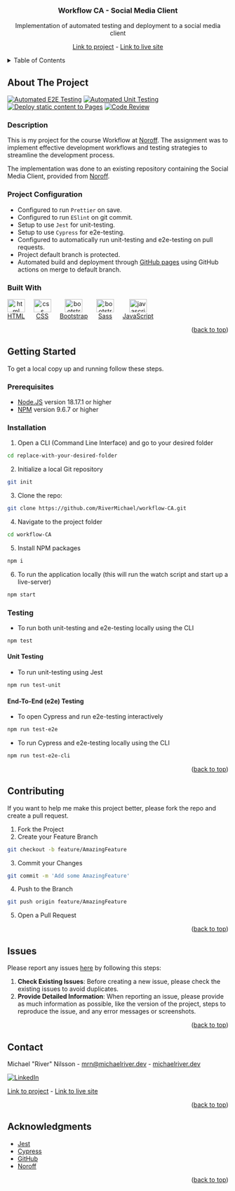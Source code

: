 <a id="readme-top"></a>

<div align="center">
<!-- PROJECT TITLE -->
<h3>Workflow CA - Social Media Client</h3>
<p>Implementation of automated testing and deployment to a social media client</p>

[Link to project][github-repo] - [Link to live site][live-site]

</div>

<!-- TABLE OF CONTENTS -->
<details>
  <summary>Table of Contents</summary>
  <ol>
    <li>
      <a href="#about-the-project">About The Project</a>
      <ul>
        <li><a href="#description">Description</a>
        <li><a href="#project-configuration">Project Configuration</a></li>
        <li><a href="#built-with">Built With</a></li>
      </ul>
    </li>
    <li>
      <a href="#getting-started">Getting Started</a>
      <ul>
        <li><a href="#prerequisites">Prerequisites</a></li>
        <li><a href="#installation">Installation</a></li>
        <li><a href="#testing">Testing</a>
          <ul>
            <li><a href="#unit-testing">Unit Testing</a></li>
            <li><a href="#end-to-end-e2e-testing">End-To-End (e2e) Testing</a></li>
          </ul>
        </li>
      </ul>
    </li>
    <li><a href="#contributing">Contributing</a></li>
    <li><a href="#issues">Issues</a></li>
    <li><a href="#contact">Contact</a></li>
    <li><a href="#acknowledgments">Acknowledgments</a></li>
  </ol>
</details>

<!-- ABOUT THE PROJECT -->

## About The Project

[![Automated E2E Testing](https://github.com/RiverMichael/workflow-CA/actions/workflows/e2e-test.yml/badge.svg)](https://github.com/RiverMichael/workflow-CA/actions/workflows/e2e-test.yml) [![Automated Unit Testing](https://github.com/RiverMichael/workflow-CA/actions/workflows/unit-test.yml/badge.svg)](https://github.com/RiverMichael/workflow-CA/actions/workflows/unit-test.yml)
[![Deploy static content to Pages](https://github.com/RiverMichael/workflow-CA/actions/workflows/pages.yml/badge.svg)](https://github.com/RiverMichael/workflow-CA/actions/workflows/pages.yml) [![Code Review](https://github.com/RiverMichael/workflow-CA/actions/workflows/gpt.yml/badge.svg)](https://github.com/RiverMichael/workflow-CA/actions/workflows/gpt.yml)

### Description

This is my project for the course Workflow at [Noroff][noroff-url]. The assignment was to implement effective development workflows and testing strategies to streamline the development process.

The implementation was done to an existing repository containing the Social Media Client, provided from [Noroff][noroff-url].

### Project Configuration

- Configured to run `Prettier` on save.
- Configured to run `ESlint` on git commit.
- Setup to use `Jest` for unit-testing.
- Setup to use `Cypress` for e2e-testing.
- Configured to automatically run unit-testing and e2e-testing on pull requests.
- Project default branch is protected.
- Automated build and deployment through [GitHub pages](https://pages.github.com/) using GitHub actions on merge to default branch.

### Built With

<div style="display: inline-block; text-align: center; ">
<a href="https://developer.mozilla.org/en-US/docs/Web/HTML"><img src="https://raw.githubusercontent.com/rahuldkjain/github-profile-readme-generator/master/src/images/icons/FrontendDevelopment/html.svg" alt="html" height="30" width="40">
<br>HTML</a>
</div>
&nbsp;&nbsp;&nbsp;
<div style="display: inline-block; text-align: center;">
<a href="https://developer.mozilla.org/en-US/docs/Web/CSS" target="_blank"><img src="https://raw.githubusercontent.com/rahuldkjain/github-profile-readme-generator/master/src/images/icons/FrontendDevelopment/css.svg" alt="css" height="30" width="40">
<br>CSS</a>
</div>
&nbsp;&nbsp;&nbsp;
<div style="display: inline-block; text-align: center; ">
<a href="https://getbootstrap.com/" target="_blank"><img src="https://raw.githubusercontent.com/rahuldkjain/github-profile-readme-generator/master/src/images/icons/FrontendDevelopment/bootstrap.svg" alt="bootstrap" height="30" width="40">
<br>Bootstrap</a>
</div>
&nbsp;&nbsp;&nbsp;
<div style="display: inline-block; text-align: center; ">
<a href="https://https://sass-lang.com/" target="_blank"><img src="https://raw.githubusercontent.com/rahuldkjain/github-profile-readme-generator/master/src/images/icons/FrontendDevelopment/sass.svg" alt="bootstrap" height="30" width="40">
<br>Sass</a>
</div>
&nbsp;&nbsp;&nbsp;
<div style="display: inline-block; text-align: center; ">
<a href="https://developer.mozilla.org/en-US/docs/Web/JavaScript" target="_blank"><img src="https://raw.githubusercontent.com/rahuldkjain/github-profile-readme-generator/master/src/images/icons/ProgrammingLanguages/javascript.svg" alt="javascript" height="30" width="40">
<br>JavaScript</a>
</div>

<p align="right">(<a href="#readme-top">back to top</a>)</p>

<!-- GETTING STARTED -->

## Getting Started

To get a local copy up and running follow these steps.

<!-- PREREQUISITES -->

### Prerequisites

- [Node.JS](https://nodejs.org/) version 18.17.1 or higher
- [NPM](https://www.npmjs.com/) version 9.6.7 or higher

<!-- INSTALLATION -->

### Installation

1. Open a CLI (Command Line Interface) and go to your desired folder

```sh
cd replace-with-your-desired-folder
```

2. Initialize a local Git repository

```sh
git init
```

3. Clone the repo:

```sh
git clone https://github.com/RiverMichael/workflow-CA.git
```

4. Navigate to the project folder

```sh
cd workflow-CA
```

5. Install NPM packages

```sh
npm i
```

6. To run the application locally (this will run the watch script and start up a live-server)

```sh
npm start
```

<!-- TESTING -->

### Testing

- To run both unit-testing and e2e-testing locally using the CLI

```sh
npm test
```

#### Unit Testing

- To run unit-testing using Jest

```sh
npm run test-unit
```

#### End-To-End (e2e) Testing

- To open Cypress and run e2e-testing interactively

```sh
npm run test-e2e
```

- To run Cypress and e2e-testing locally using the CLI

```sh
npm run test-e2e-cli
```

<p align="right">(<a href="#readme-top">back to top</a>)</p>

<!-- CONTRIBUTING -->

## Contributing

If you want to help me make this project better, please fork the repo and create a pull request.

1. Fork the Project
2. Create your Feature Branch

```sh
git checkout -b feature/AmazingFeature
```

3. Commit your Changes

```sh
git commit -m 'Add some AmazingFeature'
```

4. Push to the Branch

```sh
git push origin feature/AmazingFeature
```

5. Open a Pull Request

<p align="right">(<a href="#readme-top">back to top</a>)</p>

<!-- ISSUES -->

## Issues

Please report any issues [here][github-issues] by following this steps:

1. **Check Existing Issues**: Before creating a new issue, please check the existing issues to avoid duplicates.
2. **Provide Detailed Information**: When reporting an issue, please provide as much information as possible, like the version of the project, steps to reproduce the issue, and any error messages or screenshots.

<p align="right">(<a href="#readme-top">back to top</a>)</p>

<!-- CONTACT -->

## Contact

Michael "River" Nilsson - [mrn@michaelriver.dev][mrn-mail] - [michaelriver.dev][mrn-url]

[![LinkedIn][linkedin-shield]][linkedin-url]

[Link to project][github-repo] - [Link to live site][live-site]

<p align="right">(<a href="#readme-top">back to top</a>)</p>

<!-- ACKNOWLEDGMENTS -->

## Acknowledgments

- [Jest](https://jestjs.io/)
- [Cypress](https://www.cypress.io/)
- [GitHub](https://www.github.com/)
- [Noroff][noroff-url]

<p align="right">(<a href="#readme-top">back to top</a>)</p>

<!-- MARKDOWN LINKS & IMAGES -->

[github-repo]: https://github.com/RiverMichael/workflow-CA.git
[github-issues]: https://github.com/RiverMichael/workflow-CA/issues
[live-site]: https://RiverMichael.github.io/workflow-CA/
[linkedin-shield]: https://img.shields.io/badge/-LinkedIn-black.svg?style=for-the-badge&logo=linkedin&colorB=555
[linkedin-url]: https://www.linkedin.com/in/michaelrivernilsson
[mrn-url]: https://www.michaelriver.dev
[mrn-mail]: mailto:mrn@michaelriver.dev
[noroff-url]: https://www.noroff.no
